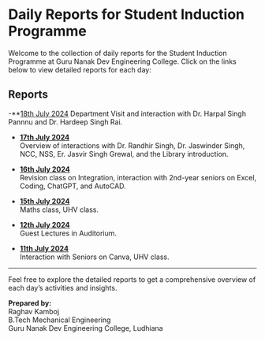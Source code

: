 # Daily Reports for Student Induction Programme

Welcome to the collection of daily reports for the Student Induction Programme at Guru Nanak Dev Engineering College. Click on the links below to view detailed reports for each day:

## Reports

-**[18th July 2024](https://raghav-kamboj.github.io/GNDEC-SIP-18.07.24.github.io/)
Department Visit and interaction with Dr. Harpal Singh Pannnu and Dr. Hardeep Singh Rai.

- **[17th July 2024](https://raghav-kamboj.github.io/GNDEC-SIP-17.07.24.github.io/)**  
  Overview of interactions with Dr. Randhir Singh, Dr. Jaswinder Singh, NCC, NSS, Er. Jasvir Singh Grewal, and the Library introduction.

- **[16th July 2024](https://raghav-kamboj.github.io/GNDEC-SIP-16.07.24.github.io/)**  
  Revision class on Integration, interaction with 2nd-year seniors on Excel, Coding, ChatGPT, and AutoCAD.

- **[15th July 2024](https://raghav-kamboj.github.io/GNDEC-SIP-15.07.24.github.io/)**  
  Maths class, UHV class.

- **[12th July 2024](https://raghav-kamboj.github.io/GNDEC-SIP-12.07.24.github.io/)**  
  Guest Lectures in Auditorium.

- **[11th July 2024](https://raghav-kamboj.github.io/GNDEC-SIP-11.07.24.github.io/)**  
  Interaction with Seniors on Canva, UHV class.
---

Feel free to explore the detailed reports to get a comprehensive overview of each day’s activities and insights.

**Prepared by:**  
Raghav Kamboj  
B.Tech Mechanical Engineering  
Guru Nanak Dev Engineering College, Ludhiana
